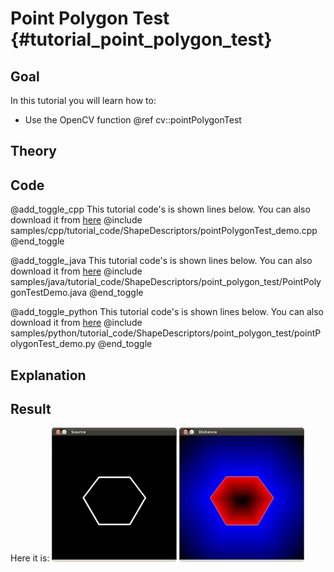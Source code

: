 Point Polygon Test {#tutorial_point_polygon_test}
==================

Goal
----

In this tutorial you will learn how to:

-   Use the OpenCV function @ref cv::pointPolygonTest

Theory
------

Code
----

@add_toggle_cpp
This tutorial code's is shown lines below. You can also download it from
[here](https://github.com/opencv/opencv/tree/master/samples/cpp/tutorial_code/ShapeDescriptors/pointPolygonTest_demo.cpp)
@include samples/cpp/tutorial_code/ShapeDescriptors/pointPolygonTest_demo.cpp
@end_toggle

@add_toggle_java
This tutorial code's is shown lines below. You can also download it from
[here](https://github.com/opencv/opencv/tree/master/samples/java/tutorial_code/ShapeDescriptors/point_polygon_test/PointPolygonTestDemo.java)
@include samples/java/tutorial_code/ShapeDescriptors/point_polygon_test/PointPolygonTestDemo.java
@end_toggle

@add_toggle_python
This tutorial code's is shown lines below. You can also download it from
[here](https://github.com/opencv/opencv/tree/master/samples/python/tutorial_code/ShapeDescriptors/point_polygon_test/pointPolygonTest_demo.py)
@include samples/python/tutorial_code/ShapeDescriptors/point_polygon_test/pointPolygonTest_demo.py
@end_toggle

Explanation
-----------

Result
------

Here it is:
![](images/Point_Polygon_Test_Source_Image.png)
![](images/Point_Polygon_Test_Result.jpg)
